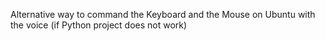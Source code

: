 Alternative way to command the Keyboard and the Mouse on Ubuntu with the voice (if Python project does not work)